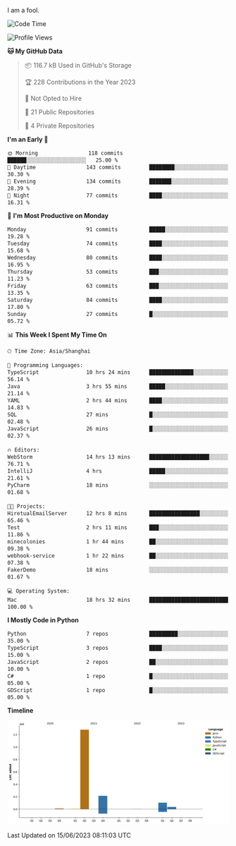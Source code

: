 I am a fool.

<!--START_SECTION:waka-->
![Code Time](http://img.shields.io/badge/Code%20Time-483%20hrs%2028%20mins-blue)

![Profile Views](http://img.shields.io/badge/Profile%20Views-0-blue)

**🐱 My GitHub Data** 

> 📦 116.7 kB Used in GitHub's Storage 
 > 
> 🏆 228 Contributions in the Year 2023
 > 
> 🚫 Not Opted to Hire
 > 
> 📜 21 Public Repositories 
 > 
> 🔑 4 Private Repositories 
 > 
**I'm an Early 🐤** 

```text
🌞 Morning                118 commits         ██████░░░░░░░░░░░░░░░░░░░   25.00 % 
🌆 Daytime                143 commits         ████████░░░░░░░░░░░░░░░░░   30.30 % 
🌃 Evening                134 commits         ███████░░░░░░░░░░░░░░░░░░   28.39 % 
🌙 Night                  77 commits          ████░░░░░░░░░░░░░░░░░░░░░   16.31 % 
```
📅 **I'm Most Productive on Monday** 

```text
Monday                   91 commits          █████░░░░░░░░░░░░░░░░░░░░   19.28 % 
Tuesday                  74 commits          ████░░░░░░░░░░░░░░░░░░░░░   15.68 % 
Wednesday                80 commits          ████░░░░░░░░░░░░░░░░░░░░░   16.95 % 
Thursday                 53 commits          ███░░░░░░░░░░░░░░░░░░░░░░   11.23 % 
Friday                   63 commits          ███░░░░░░░░░░░░░░░░░░░░░░   13.35 % 
Saturday                 84 commits          ████░░░░░░░░░░░░░░░░░░░░░   17.80 % 
Sunday                   27 commits          █░░░░░░░░░░░░░░░░░░░░░░░░   05.72 % 
```


📊 **This Week I Spent My Time On** 

```text
🕑︎ Time Zone: Asia/Shanghai

💬 Programming Languages: 
TypeScript               10 hrs 24 mins      ██████████████░░░░░░░░░░░   56.14 % 
Java                     3 hrs 55 mins       █████░░░░░░░░░░░░░░░░░░░░   21.14 % 
YAML                     2 hrs 44 mins       ████░░░░░░░░░░░░░░░░░░░░░   14.83 % 
SQL                      27 mins             █░░░░░░░░░░░░░░░░░░░░░░░░   02.48 % 
JavaScript               26 mins             █░░░░░░░░░░░░░░░░░░░░░░░░   02.37 % 

🔥 Editors: 
WebStorm                 14 hrs 13 mins      ███████████████████░░░░░░   76.71 % 
IntelliJ                 4 hrs               █████░░░░░░░░░░░░░░░░░░░░   21.61 % 
PyCharm                  18 mins             ░░░░░░░░░░░░░░░░░░░░░░░░░   01.68 % 

🐱‍💻 Projects: 
HiretualEmailServer      12 hrs 8 mins       ████████████████░░░░░░░░░   65.46 % 
Test                     2 hrs 11 mins       ███░░░░░░░░░░░░░░░░░░░░░░   11.86 % 
minecolonies             1 hr 44 mins        ██░░░░░░░░░░░░░░░░░░░░░░░   09.38 % 
webhook-service          1 hr 22 mins        ██░░░░░░░░░░░░░░░░░░░░░░░   07.38 % 
FakerDemo                18 mins             ░░░░░░░░░░░░░░░░░░░░░░░░░   01.67 % 

💻 Operating System: 
Mac                      18 hrs 32 mins      █████████████████████████   100.00 % 
```

**I Mostly Code in Python** 

```text
Python                   7 repos             █████████░░░░░░░░░░░░░░░░   35.00 % 
TypeScript               3 repos             ████░░░░░░░░░░░░░░░░░░░░░   15.00 % 
JavaScript               2 repos             ██░░░░░░░░░░░░░░░░░░░░░░░   10.00 % 
C#                       1 repo              █░░░░░░░░░░░░░░░░░░░░░░░░   05.00 % 
GDScript                 1 repo              █░░░░░░░░░░░░░░░░░░░░░░░░   05.00 % 
```



**Timeline**

![Lines of Code chart](https://raw.githubusercontent.com/VeejaLiu/VeejaLiu/master/assets/bar_graph.png)


 Last Updated on 15/06/2023 08:11:03 UTC
<!--END_SECTION:waka-->
